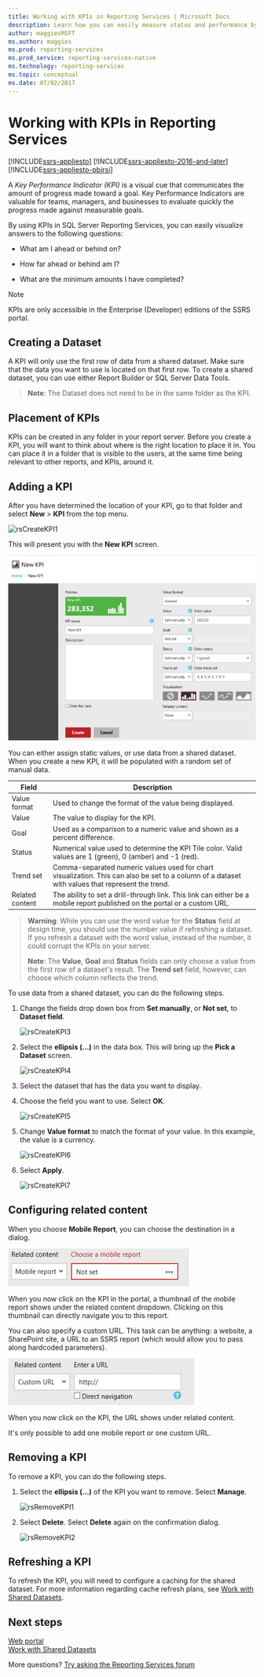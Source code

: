 ```yaml
---
title: Working with KPIs in Reporting Services | Microsoft Docs
description: Learn how you can easily measure status and performance by using KPIs in SQL Server Reporting Services.
author: maggiesMSFT
ms.author: maggies
ms.prod: reporting-services
ms.prod_service: reporting-services-native
ms.technology: reporting-services
ms.topic: conceptual
ms.date: 07/02/2017
---
```


# Working with KPIs in Reporting Services

[!INCLUDE[ssrs-appliesto](../includes/ssrs-appliesto.md)] [!INCLUDE[ssrs-appliesto-2016-and-later](../includes/ssrs-appliesto-2016-and-later.md)] [!INCLUDE[ssrs-appliesto-pbirsi](../includes/ssrs-appliesto-pbirs.md)]

A *Key Performance Indicator (KPI)* is a visual cue that communicates the amount of progress made toward a goal.  Key Performance Indicators are valuable for teams, managers, and businesses to evaluate quickly the progress made against measurable goals.
  
By using KPIs in SQL Server Reporting Services, you can easily visualize answers to the following questions:  
  
- What am I ahead or behind on?  
  
- How far ahead or behind am I?  
  
- What are the minimum amounts I have completed?  

> [!NOTE]
> KPIs are only accessible in the Enterprise (Developer) editions of the SSRS portal.

## Creating a Dataset

A KPI will only use the first row of data from a shared dataset. Make sure that the data you want to use is located on that first row. To create a shared dataset, you can use either Report Builder or SQL Server Data Tools.  
  
> **Note**: The Dataset does not need to be in the same folder as the KPI.  
  
## Placement of KPIs  
  
KPIs can be created in any folder in your report server.  Before you create a KPI, you will want to think about where is the right location to place it in. You can place it in a folder that is visible to the users, at the same time being relevant to other reports, and KPIs, around it.  
## Adding a KPI
  
After you have determined the location of your KPI, go to that folder and select **New** > **KPI** from the top menu.  
  
![rsCreateKPI1](../reporting-services/media/rscreatekpi1.png)  
  
This will present you with the **New KPI** screen.  
  
![rsCreateKPI2](../reporting-services/media/rscreatekpi2.png)  
  
You can either assign static values, or use data from a shared dataset. When you create a new KPI, it will be populated with a random set of manual data.  
  
| Field | Description |
|-----------------|--------------------------------------------------------------------------------------------------------------------------------------------------|
| Value format | Used to change the format of the value being displayed. |
| Value | The value to display for the KPI. |
| Goal | Used as a comparison to a numeric value and shown as a percent difference. |
| Status | Numerical value used to determine the KPI Tile color. Valid values are 1 (green), 0 (amber) and -1 (red). |
| Trend set | Comma-separated numeric values used for chart visualization. This can also be set to a column of a dataset with values that represent the trend. |
| Related content | The ability to set a drill-through link. This link can either be a mobile report published on the portal or a custom URL. |
  
> **Warning**: While you can use the word value for the **Status** field at design time, you should use the number value if refreshing a dataset. If you refresh a dataset with the word value, instead of the number, it could corrupt the KPIs on your server.  
>
> **Note**: The **Value**, **Goal** and **Status** fields can only choose a value from the first row of a dataset's result. The **Trend set** field, however, can choose which column reflects the trend.  
  
To use data from a shared dataset, you can do the following steps.
  
1. Change the fields drop down box from **Set manually**, or **Not set**, to **Dataset field**.  
  
    ![rsCreateKPI3](../reporting-services/media/rscreatekpi3.png)  
  
2. Select the **ellipsis (...)** in the data box. This will bring up the **Pick a Dataset** screen.  
  
    ![rsCreateKPI4](../reporting-services/media/rscreatekpi4.png)  
  
3. Select the dataset that has the data you want to display.  
  
4. Choose the field you want to use. Select **OK**.  
  
    ![rsCreateKPI5](../reporting-services/media/rscreatekpi5.png)  
  
5. Change **Value format** to match the format of your value. In this example, the value is a currency.  
  
    ![rsCreateKPI6](../reporting-services/media/rscreatekpi6.png)  
  
6. Select **Apply**.  
  
    ![rsCreateKPI7](../reporting-services/media/rscreatekpi7.png)

## Configuring related content

When you choose **Mobile Report**, you can choose the destination in a dialog.

   ![Mobile Report](media/rscreatekpi-related-content-mobile-report.png)

When you now click on the KPI in the portal, a thumbnail of the mobile report shows under the related content dropdown. Clicking on this thumbnail can directly navigate you to this report.

You can also specify a custom URL. This task can be anything: a website, a SharePoint site, a URL to an SSRS report (which would allow you to pass along hardcoded parameters).

![Custom URL](media/rscreatekpi-related-content-custom-url.png)

When you now click on the KPI, the URL shows under related content.

It's only possible to add one mobile report or one custom URL.
  
## Removing a KPI  
  
To remove a KPI, you can do the following steps.
  
1. Select the **ellipsis (...)** of the KPI you want to remove. Select **Manage**.  
  
    ![rsRemoveKPI1](../reporting-services/media/rsremovekpi1.png)  
  
2. Select **Delete**. Select **Delete** again on the confirmation dialog.  
  
    ![rsRemoveKPI2](../reporting-services/media/rsremovekpi2.png)  
  
## Refreshing a KPI  
  
To refresh the KPI, you will need to configure a caching for the shared dataset. For more information regarding cache refresh plans, see [Work with Shared Datasets](../reporting-services/work-with-shared-datasets-web-portal.md).  
  
## Next steps
  
[Web portal](../reporting-services/web-portal-ssrs-native-mode.md)  
[Work with Shared Datasets](../reporting-services/work-with-shared-datasets-web-portal.md)

More questions? [Try asking the Reporting Services forum](https://go.microsoft.com/fwlink/?LinkId=620231)

